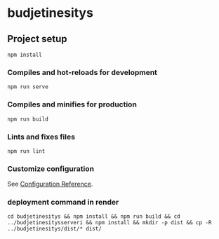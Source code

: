 # budjetinesitys

## Project setup
```
npm install
```

### Compiles and hot-reloads for development
```
npm run serve
```

### Compiles and minifies for production
```
npm run build
```

### Lints and fixes files
```
npm run lint
```

### Customize configuration
See [Configuration Reference](https://cli.vuejs.org/config/).


### deployment command in render
```
cd budjetinesitys && npm install && npm run build && cd ../budjetinesitysserveri && npm install && mkdir -p dist && cp -R ../budjetinesitys/dist/* dist/
```